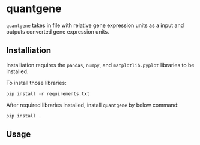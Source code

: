 # quantgene
`quantgene` takes in file with relative gene expression units as a input and outputs converted gene expression units.
## Installiation 
Installiation requires the `pandas`, `numpy`, and `matplotlib.pyplot` libraries to be installed. 

To install those libraries: 
```
pip install -r requirements.txt
```

After required libraries installed, install `quantgene` by below command: 
```
pip install .
```
## Usage

